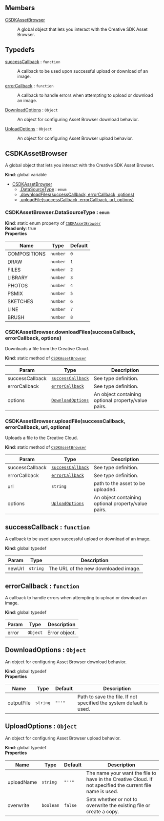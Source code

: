 ## Members

<dl>
<dt><a href="#CSDKAssetBrowser">CSDKAssetBrowser</a></dt>
<dd><p>A global object that lets you interact with the Creative SDK Asset Browser.</p>
</dd>
</dl>

## Typedefs

<dl>
<dt><a href="#successCallback">successCallback</a> : <code>function</code></dt>
<dd><p>A callback to be used upon successful upload or download of an image.</p>
</dd>
<dt><a href="#errorCallback">errorCallback</a> : <code>function</code></dt>
<dd><p>A callback to handle errors when attempting to upload or download an image.</p>
</dd>
<dt><a href="#DownloadOptions">DownloadOptions</a> : <code>Object</code></dt>
<dd><p>An object for configuring Asset Browser download behavior.</p>
</dd>
<dt><a href="#UploadOptions">UploadOptions</a> : <code>Object</code></dt>
<dd><p>An object for configuring Asset Browser upload behavior.</p>
</dd>
</dl>

<a name="CSDKAssetBrowser"></a>

## CSDKAssetBrowser
A global object that lets you interact with the Creative SDK Asset Browser.

**Kind**: global variable  

* [CSDKAssetBrowser](#CSDKAssetBrowser)
    * [.DataSourceType](#CSDKAssetBrowser.DataSourceType) : <code>enum</code>
    * [.downloadFiles(successCallback, errorCallback, options)](#CSDKAssetBrowser.downloadFiles)
    * [.uploadFile(successCallback, errorCallback, url, options)](#CSDKAssetBrowser.uploadFile)

<a name="CSDKAssetBrowser.DataSourceType"></a>

### CSDKAssetBrowser.DataSourceType : <code>enum</code>
**Kind**: static enum property of <code>[CSDKAssetBrowser](#CSDKAssetBrowser)</code>  
**Read only**: true  
**Properties**

| Name | Type | Default |
| --- | --- | --- |
| COMPOSITIONS | <code>number</code> | <code>0</code> | 
| DRAW | <code>number</code> | <code>1</code> | 
| FILES | <code>number</code> | <code>2</code> | 
| LIBRARY | <code>number</code> | <code>3</code> | 
| PHOTOS | <code>number</code> | <code>4</code> | 
| PSMIX | <code>number</code> | <code>5</code> | 
| SKETCHES | <code>number</code> | <code>6</code> | 
| LINE | <code>number</code> | <code>7</code> | 
| BRUSH | <code>number</code> | <code>8</code> | 

<a name="CSDKAssetBrowser.downloadFiles"></a>

### CSDKAssetBrowser.downloadFiles(successCallback, errorCallback, options)
Downloads a file from the Creative Cloud.

**Kind**: static method of <code>[CSDKAssetBrowser](#CSDKAssetBrowser)</code>  

| Param | Type | Description |
| --- | --- | --- |
| successCallback | <code>[successCallback](#successCallback)</code> | See type definition. |
| errorCallback | <code>[errorCallback](#errorCallback)</code> | See type definition. |
| options | <code>[DownloadOptions](#DownloadOptions)</code> | An object containing optional property/value pairs. |

<a name="CSDKAssetBrowser.uploadFile"></a>

### CSDKAssetBrowser.uploadFile(successCallback, errorCallback, url, options)
Uploads a file to the Creative Cloud.

**Kind**: static method of <code>[CSDKAssetBrowser](#CSDKAssetBrowser)</code>  

| Param | Type | Description |
| --- | --- | --- |
| successCallback | <code>[successCallback](#successCallback)</code> | See type definition. |
| errorCallback | <code>[errorCallback](#errorCallback)</code> | See type definition. |
| url | <code>string</code> | path to the asset to be uploaded. |
| options | <code>[UploadOptions](#UploadOptions)</code> | An object containing optional property/value pairs. |

<a name="successCallback"></a>

## successCallback : <code>function</code>
A callback to be used upon successful upload or download of an image.

**Kind**: global typedef  

| Param | Type | Description |
| --- | --- | --- |
| newUrl | <code>string</code> | The URL of the new downloaded image. |

<a name="errorCallback"></a>

## errorCallback : <code>function</code>
A callback to handle errors when attempting to upload or download an image.

**Kind**: global typedef  

| Param | Type | Description |
| --- | --- | --- |
| error | <code>Object</code> | Error object. |

<a name="DownloadOptions"></a>

## DownloadOptions : <code>Object</code>
An object for configuring Asset Browser download behavior.

**Kind**: global typedef  
**Properties**

| Name | Type | Default | Description |
| --- | --- | --- | --- |
| outputFile | <code>string</code> | <code>&quot;&#x27;&#x27;&quot;</code> | Path to save the file. If not specified the system default is used. |

<a name="UploadOptions"></a>

## UploadOptions : <code>Object</code>
An object for configuring Asset Browser upload behavior.

**Kind**: global typedef  
**Properties**

| Name | Type | Default | Description |
| --- | --- | --- | --- |
| uploadName | <code>string</code> | <code>&quot;&#x27;&#x27;&quot;</code> | The name your want the file to have in the Creative Cloud. If not specified the current file name is used. |
| overwrite | <code>boolean</code> | <code>false</code> | Sets whether or not to overwrite the existing file or create a copy. |

